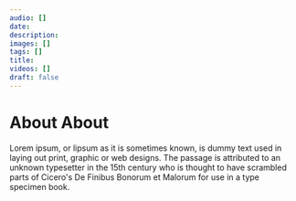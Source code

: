 ```yaml
---
audio: []
date: 
description: 
images: []
tags: []
title:
videos: []
draft: false
---
```


# About About

Lorem ipsum, or lipsum as it is sometimes known, is dummy text used in laying out print, graphic or web designs. The passage is attributed to an unknown typesetter in the 15th century who is thought to have scrambled parts of Cicero's De Finibus Bonorum et Malorum for use in a type specimen book.
